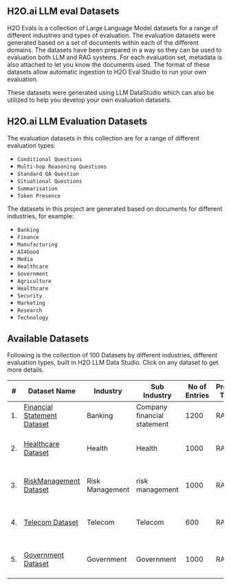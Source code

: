 ## H2O.ai LLM eval Datasets 

H2O Evals is a collection of Large Language Model datasets for a range of different industries and types of evaluation. The evaluation datasets were generated based on a set of documents within each of the different domains. The datasets have been prepared in a way so they can be used to evaluation both LLM and RAG systems. For each evaluation set, metadata is also attached to let you know the documents used. The format of these datasets allow automatic ingestion to H2O Eval Studio to run your own evaluation. 

These datasets were generated using LLM DataStudio which can also be utilized to help you develop your own evaluation datasets.  


## H2O.ai LLM Evaluation Datasets 

The evaluation datasets in this collection are for a range of different evaluation types: 

- `Conditional Questions`
- `Multi-hop Reasoning Questions`
- `Standard QA Question`
- `Situational Questions`
- `Summarisation`
- `Token Presence`

The datasets in this project are generated based on documents for different industries, for example:

- `Banking`
- `Finance`
- `Manufacturing`
- `AI4Good`
- `Media`
- `Healthcare`
- `Government`
- `Agriculture`
- `Healthcare`
- `Security`
- `Marketing`
- `Research`
- `Technology`

## Available Datasets

Following is the collection of 100 Datasets by different industries, different evaluation types, built in H2O LLM Data Studio. Click on any dataset to get more details.

| # | Dataset Name      | Industry | Sub Industry | No of Entries | Prompt Type |Evaluation Type(rag/LLM) |Evaluation Techniques|
|---| -------------- | --------- | -------- | ----- | ----- | --------- | -------- |
| 1. | [Financial Statement Dataset](https://github.com/h2oai/h2o-evals/tree/main/catalog/financial_statement_eval)| Banking | Company financial statement | 1200 | RAG | RAG | Conditional Questions |
| 2. | [Healthcare Dataset](https://github.com/h2oai/h2o-evals/tree/main/catalog/healthcare_eval)| Health | Health | 1000 | RAG | RAG | Conditional Questions and Multi Choice |
| 3. | [RiskManagement Dataset](https://github.com/h2oai/h2o-evals/tree/main/catalog/risk_management_policy_eval)| Risk Management | risk management | 1000 | RAG | RAG | Conditional Questions and Multi Choice |
| 4. | [Telecom Dataset ](https://github.com/h2oai/h2o-evals/tree/main/catalog/telcom_eval)| Telecom | Telecom | 600 | RAG | RAG | Conditional Questions and Multi Choice |
| 5. | [Government Dataset](https://github.com/h2oai/h2o-evals/tree/main/catalog/government_eval)| Government | Government | 1000 | RAG | RAG | Conditional Questions and Multi Choice |